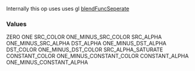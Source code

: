 Internally this op uses uses gl [blendFuncSeperate](https://registry.khronos.org/OpenGL-Refpages/gl4/html/glBlendFuncSeparate.xhtml)

### Values

ZERO
ONE
SRC_COLOR
ONE_MINUS_SRC_COLOR
SRC_ALPHA
ONE_MINUS_SRC_ALPHA
DST_ALPHA
ONE_MINUS_DST_ALPHA
DST_COLOR
ONE_MINUS_DST_COLOR
SRC_ALPHA_SATURATE
CONSTANT_COLOR
ONE_MINUS_CONSTANT_COLOR
CONSTANT_ALPHA
ONE_MINUS_CONSTANT_ALPHA
